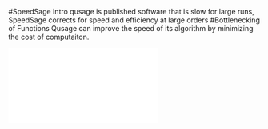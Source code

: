 #SpeedSage Intro
qusage is published software that is slow for large runs, SpeedSage corrects for speed and efficiency at large orders
#Bottlenecking of Functions
Qusage can improve the speed of its algorithm by minimizing the cost of computaiton.



![qusage profile](demo/qusageSingleBottleNeck.pdf "Plot of Qusage Profile")
